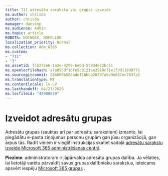```yaml
---
title: 711 adresātu saraksta vai grupas izveide
ms.author: chrisda
author: chrisda
manager: dansimp
ms.audience: Admin
ms.topic: article
ROBOTS: NOINDEX, NOFOLLOW
localization_priority: Normal
ms.collection: Adm_O365
ms.custom:
- "711"
- "3"
ms.assetid: fcb272e6-1a2e-4299-be0d-55934e72bc51
ms.openlocfilehash: a7a895df16fe5c8121ae2919c71e1fdd11898771
ms.sourcegitcommit: 286000b588adef1bbbb28337a9d9e087ec783fa2
ms.translationtype: MT
ms.contentlocale: lv-LV
ms.lasthandoff: 04/27/2020
ms.locfileid: "43908639"
---
```

# <a name="create-distribution-groups"></a>Izveidot adresātu grupas

Adresātu grupas (sauktas arī par adresātu sarakstiem) izmanto, lai piegādātu e-pasta ziņojumus personu grupām gan jūsu organizācijā, gan ārpus tās. Radīt viņiem ir viegli! Instrukcijas skatiet sadaļā [adresātu sarakstu izveide Microsoft 365 administrēšanas centrā](https://docs.microsoft.com/office365/admin/setup/create-distribution-lists).

**Piezīme**: administratoram ir jāpārvalda adresātu grupas dalība. Ja vēlaties, lai lietotāji varētu pārvaldīt savus grupas dalībnieku sarakstus, ieteicams apsvērt iespēju [Microsoft 365 grupas](https://support.office.com/article/b565caa1-5c40-40ef-9915-60fdb2d97fa2) .
